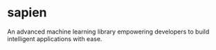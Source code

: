 # sapien
An advanced machine learning library empowering developers to build intelligent applications with ease.
